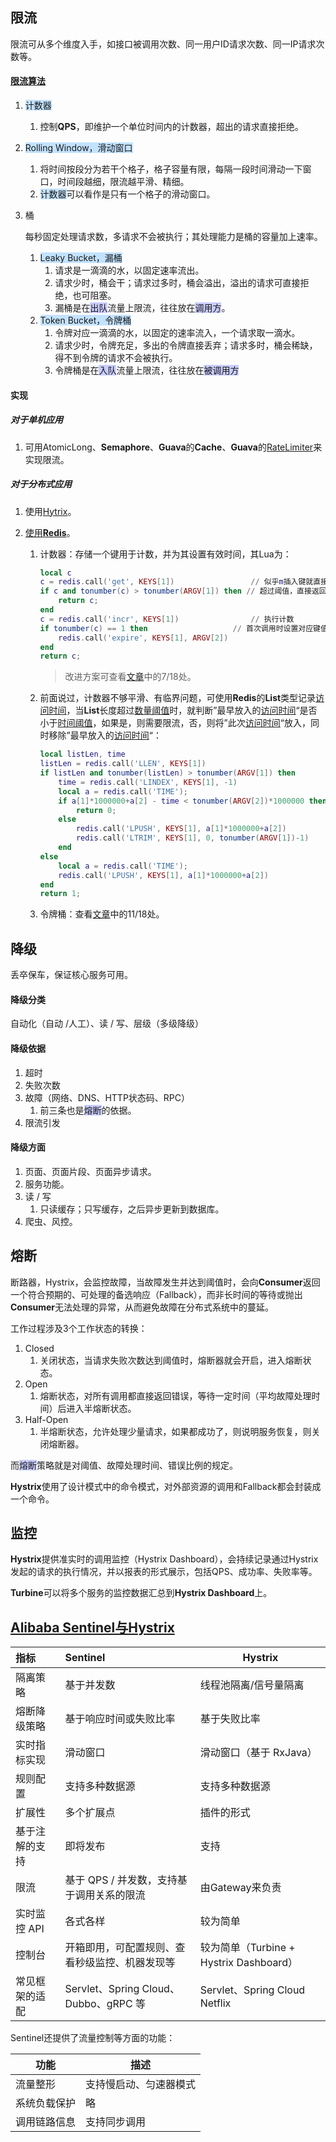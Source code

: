 ## 限流

限流可从多个维度入手，如接口被调用次数、同一用户ID请求次数、同一IP请求次数等。

#### [限流算法](http://www.cnblogs.com/duanxz/p/4123068.html)

1. <span style=background:#c2e2ff>计数器</span>

   1. 控制**QPS**，即维护一个单位时间内的计数器，超出的请求直接拒绝。

2. <span style=background:#c2e2ff>Rolling Window，滑动窗口</span>

   1. 将时间按段分为若干个格子，格子容量有限，每隔一段时间滑动一下窗口，时间段越细，限流越平滑、精细。
   2. <span style=background:#c2e2ff>计数器</span>可以看作是只有一个格子的滑动窗口。

3. 桶

   每秒固定处理请求数，多请求不会被执行；其处理能力是桶的容量加上速率。

   1. <span style=background:#c2e2ff>Leaky Bucket，漏桶</span>
      1. 请求是一滴滴的水，以固定速率流出。
      2. 请求少时，桶会干；请求过多时，桶会溢出，溢出的请求可直接拒绝，也可阻塞。
      3. 漏桶是在<span style=background:#c9ccff>出队</span>流量上限流，往往放在<span style=background:#c9ccff>调用方</span>。
   2. <span style=background:#c2e2ff>Token Bucket，令牌桶</span>
      1. 令牌对应一滴滴的水，以固定的速率流入，一个请求取一滴水。
      2. 请求少时，令牌充足，多出的令牌直接丢弃；请求多时，桶会稀缺，得不到令牌的请求不会被执行。
      3. 令牌桶是在<span style=background:#c9ccff>入队</span>流量上限流，往往放在<span style=background:#c9ccff>被调用方</span>

#### 实现

##### 对于单机应用

1. 可用AtomicLong、**Semaphore**、**Guava**的**Cache**、**Guava**的[RateLimiter](https://www.cnblogs.com/duanxz/p/14659528.html)来实现限流。

##### 对于分布式应用

1. 使用[Hytrix](https://www.cnblogs.com/duanxz/p/7519893.html)。

2. [使用**Redis**](https://blog.csdn.net/johnf_nash/article/details/89791808)。

   1. 计数器：存储一个键用于计数，并为其设置有效时间，其Lua为：

       ```lua
       local c
       c = redis.call('get', KEYS[1])				  // 似乎m插入键就直接开始使用了
       if c and tonumber(c) > tonumber(ARGV[1]) then // 超过阈值，直接返回
           return c;
       end
       c = redis.call('incr', KEYS[1])				  // 执行计数
       if tonumber(c) == 1 then					  // 首次调用时设置对应键值的过期，开始限流
           redis.call('expire', KEYS[1], ARGV[2])
       end
       return c;
       ```
       
       > 改进方案可查看[文章](https://www.cnblogs.com/duanxz/p/4494072.html)中的7/18处。
       
   2. 前面说过，计数器不够平滑、有临界问题，可使用**Redis**的**List**类型记录<u>访问时间</u>，当**List**长度超过<u>数量阈值</u>时，就判断”最早放入的<u>访问时间</u>“是否小于<u>时间阈值</u>，如果是，则需要限流，否，则将”此次<u>访问时间</u>“放入，同时移除”最早放入的<u>访问时间</u>“：
   
        ```lua
        local listLen, time
        listLen = redis.call('LLEN', KEYS[1])
        if listLen and tonumber(listLen) > tonumber(ARGV[1]) then		 // 超过数量阈值
            time = redis.call('LINDEX', KEYS[1], -1)					 // 最早放入的访问时间
            local a = redis.call('TIME');								 // 此次的访问时间
            if a[1]*1000000+a[2] - time < tonumber(ARGV[2])*1000000 then // 最早放入的访问时间小于时间阈值，需要限流
                return 0;
            else														 // 无需限流，则将此次访问时间放入，同时移除最早放入的访问时间
                redis.call('LPUSH', KEYS[1], a[1]*1000000+a[2])
                redis.call('LTRIM', KEYS[1], 0, tonumber(ARGV[1])-1)
            end
        else															 // 未超过数量阈值
            local a = redis.call('TIME');
            redis.call('LPUSH', KEYS[1], a[1]*1000000+a[2])				 // 放入此次的访问时间
        end
        return 1;
        ```
   
   3. 令牌桶：查看[文章](https://www.cnblogs.com/duanxz/p/4494072.html)中的11/18处。



## 降级

丢卒保车，保证核心服务可用。

#### 降级分类

自动化（自动 /人工）、读 / 写、层级（多级降级）

#### 降级依据

1. 超时
2. 失败次数
3. 故障（网络、DNS、HTTP状态码、RPC）
   1. 前三条也是<span style=background:#c9ccff>熔断</span>的依据。
4. 限流引发

#### 降级方面

1. 页面、页面片段、页面异步请求。
2. 服务功能。
3. 读 / 写
   1. 只读缓存；只写缓存，之后异步更新到数据库。
4. 爬虫、风控。



## 熔断

断路器，Hystrix，会监控故障，当故障发生并达到阈值时，会向**Consumer**返回一个符合预期的、可处理的备选响应（Fallback），而非长时间的等待或抛出**Consumer**无法处理的异常，从而避免故障在分布式系统中的蔓延。

工作过程涉及3个工作状态的转换：

1. Closed
   1. 关闭状态，当请求失败次数达到阈值时，熔断器就会开启，进入熔断状态。
2. Open
   1. 熔断状态，对所有调用都直接返回错误，等待一定时间（平均故障处理时间）后进入半熔断状态。
3. Half-Open
   1. 半熔断状态，允许处理少量请求，如果都成功了，则说明服务恢复，则关闭熔断器。

而<span style=background:#c9ccff>熔断</span>策略就是对阈值、故障处理时间、错误比例的规定。

**Hystrix**使用了设计模式中的命令模式，对外部资源的调用和Fallback都会封装成一个命令。



## 监控

**Hystrix**提供准实时的调用监控（Hystrix Dashboard），会持续记录通过Hystrix发起的请求的执行情况，并以报表的形式展示，包括QPS、成功率、失败率等。

**Turbine**可以将多个服务的监控数据汇总到**Hystrix Dashboard**上。



## [Alibaba Sentinel与Hystrix](https://developer.aliyun.com/article/623424)

| 指标           | Sentinel                                       | Hystrix                                 |
| :------------- | :--------------------------------------------- | --------------------------------------- |
| 隔离策略       | 基于并发数                                     | 线程池隔离/信号量隔离                   |
| 熔断降级策略   | 基于响应时间或失败比率                         | 基于失败比率                            |
| 实时指标实现   | 滑动窗口                                       | 滑动窗口（基于 RxJava）                 |
| 规则配置       | 支持多种数据源                                 | 支持多种数据源                          |
| 扩展性         | 多个扩展点                                     | 插件的形式                              |
| 基于注解的支持 | 即将发布                                       | 支持                                    |
| 限流           | 基于 QPS / 并发数，支持基于调用关系的限流      | 由Gateway来负责                         |
| 实时监控 API   | 各式各样                                       | 较为简单                                |
| 控制台         | 开箱即用，可配置规则、查看秒级监控、机器发现等 | 较为简单（Turbine + Hystrix Dashboard） |
| 常见框架的适配 | Servlet、Spring Cloud、Dubbo、gRPC 等          | Servlet、Spring Cloud Netflix           |

Sentinel还提供了流量控制等方面的功能：

| 功能         | 描述                   |
| ------------ | ---------------------- |
| 流量整形     | 支持慢启动、匀速器模式 |
| 系统负载保护 | 略                     |
| 调用链路信息 | 支持同步调用           |

